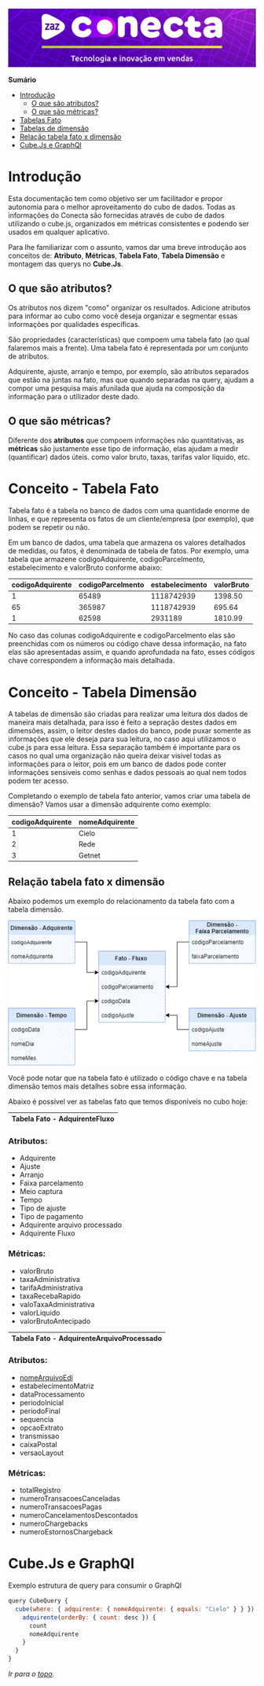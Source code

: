 ![ZAZ Conecta](img/conecta.jpg)

  <summary><strong>Sumário</strong></summary>

  * [Introdução](#introdução)
    * [O que são atributos?](#o-que-são-atributos)
    * [O que são métricas?](#o-que-são-métricas)
  * [Tabelas Fato](#conceito---tabela-fato)
  * [Tabelas de dimensão](#conceito---tabela-dimensão)
  * [Relação tabela fato x dimensão](#relação-tabela-fato-x-dimensão)
  * [Cube.Js e GraphQl](#cubejs-e-graphql)

# Introdução

Esta documentação tem como objetivo ser um facilitador e propor autonomia para o melhor aproveitamento do cubo de dados.
Todas as informações do Conecta são fornecidas através de cubo de dados utilizando o cube.js, organizados em métricas consistentes e podendo ser usados em qualquer aplicativo.

Para lhe familiarizar com o assunto, vamos dar uma breve introdução aos conceitos de: **Atributo**, **Métricas**, **Tabela Fato**, **Tabela Dimensão** e montagem das querys no **Cube.Js**.

## O que são atributos?

Os atributos nos dizem "como" organizar os resultados. Adicione atributos para informar ao cubo como você deseja organizar e segmentar essas informações por qualidades específicas.

São propriedades (características) que compoem uma tabela fato (ao qual falaremos mais a frente). Uma tabela fato é representada por um conjunto de atributos. 

Adquirente, ajuste, arranjo e tempo, por exemplo, são atributos separados que estão na juntas na fato, mas que quando separadas na query, ajudam a compor uma pesquisa mais afunilada que ajuda na composição da informação para o utilizador deste dado.

## O que são métricas?

Diferente dos **atributos** que compoem informações não quantitativas, as **métricas** são justamente esse tipo de informação, elas ajudam a medir (quantificar) dados úteis. como valor bruto, taxas, tarifas valor líquido, etc.

# Conceito - Tabela Fato

Tabela fato é a tabela no banco de dados com uma quantidade enorme de linhas, e que representa os fatos de um cliente/empresa (por exemplo), que podem se repetir ou não.

Em um banco de dados, uma tabela que armazena os valores detalhados de medidas, ou fatos, é denominada de tabela de fatos. Por exemplo, uma tabela que armazene codigoAdquirente, codigoParcelmento, estabelecimento e valorBruto conforme abaixo: 

codigoAdquirente | codigoParcelmento | estabelecimento | valorBruto 
---------------  | ----------------- | --------------- | ----------
1 | 65489 | 1118742939 | 1398.50
65 | 365987 | 1118742939 | 695.64
1 | 62598 | 2931189 |  1810.99

No caso das colunas codigoAdquirente e codigoParcelmento elas são preenchidas com os números ou código chave dessa informação, na fato elas são apresentadas assim, e quando aprofundada na fato, esses códigos chave correspondem a informação mais detalhada.

# Conceito - Tabela Dimensão

A tabelas de dimensão são criadas para realizar uma leitura dos dados de maneira mais detalhada, para isso é feito a sepração destes dados em dimensões, assim, o leitor destes dados do banco, pode puxar somente as informações que ele deseja para sua leitura, no caso aqui utilizamos o cube.js para essa leitura.
Essa separação também é importante para os casos no qual uma organização não queira deixar visível todas as informações para o leitor, pois em um banco de dados pode conter informações sensiveis como senhas e dados pessoais ao qual nem todos podem ter acesso.

Completando o exemplo de tabela fato anterior, vamos criar uma tabela de dimensão? 
Vamos usar a dimensão adquirente como exemplo:

codigoAdquirente | nomeAdquirente 
---------------  | -------------- 
  1 | Cielo
  2 | Rede
  3 | Getnet


## Relação tabela fato x dimensão

Abaixo podemos um exemplo do relacionamento da tabela fato com a tabela dimensão.

![Tabela fato x dimensão](img/fatoedimensaopng.png)

Você pode notar que na tabela fato é utilizado o código chave e na tabela dimensão temos mais detalhes sobre essa informação.

Abaixo é possível ver as tabelas fato que temos disponíveis no cubo hoje:

| Tabela Fato - **AdquirenteFluxo** |
----------------------- | 

### Atributos:
- Adquirente
- Ajuste
- Arranjo
- Faixa parcelamento
- Meio captura
- Tempo
- Tipo de ajuste
- Tipo de pagamento
- Adquirente arquivo processado
- Adquirente Fluxo

### Métricas:
- valorBruto
- taxaAdministrativa
- tarifaAdministrativa
- taxaRecebaRapido
- valoTaxaAdministrativa
- valorLiquido
- valorBrutoAntecipado


| Tabela Fato - **AdquirenteArquivoProcessado** |
------------------------ |

### Atributos:
- [nomeArquivoEdi](docFatoArquivoProcessado.md#adquirentes-arquivo-processado)
- estabelecimentoMatriz
- dataProcessamento
- periodoInicial
- periodoFinal
- sequencia
- opcaoExtrato
- transmissao
- caixaPostal
- versaoLayout

### Métricas:
- totalRegistro
- numeroTransacoesCanceladas
- numeroTransacoesPagas
- numeroCancelamentosDescontados
- numeroChargebacks
- numeroEstornosChargeback


# Cube.Js e GraphQl

Exemplo estrutura de query para consumir o GraphQl

~~~javascript
query CubeQuery {
  cube(where: { adquirente: { nomeAdquirente: { equals: "Cielo" } } }) {
    adquirente(orderBy: { count: desc }) {
      count
      nomeAdquirente
    }
  }
}
~~~

_Ir para o [topo](#introdução)._

 <!-- END graphql-markdown -->